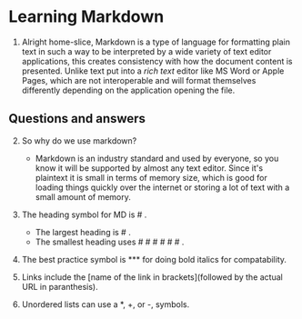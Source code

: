 # Learning Markdown

 1. Alright home-slice, Markdown is a type of language for formatting plain text in such a way to be interpreted by a wide variety of text editor applications, this creates consistency with how the document content is presented. Unlike text put into a *rich text* editor like MS Word or Apple Pages, which are not interoperable and will format themselves differently depending on the application opening the file.
 
 ## Questions and answers
 
 2. So why do we use markdown?
     - Markdown is an industry standard and used by everyone, so you know it will be supported by almost any text editor. Since it's plaintext it is small in terms of memory size, which is good for loading things quickly over the internet or storing a lot of text with a small amount of memory.

 3. The heading symbol for MD is # . 
    - The largest heading is # .
    - The smallest heading uses # # # # # # .
 4. The best practice symbol is *** for doing bold italics for compatability.
 5. Links include the [name of the link in brackets](followed by the actual URL in paranthesis).
 6. Unordered lists can use a \*, +, or -, symbols.


